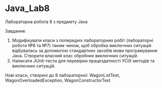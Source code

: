 # Java_Lab8
Лабораторна робота 8 з предмету Java

Завдання:
1. Модифікувати класи з попередніх лабораторних робіт (лабораторні роботи №6
та №7) таким чином, щоб обробка виключних ситуацій відбувалась за
допомогою стандартних засобів мови програмування Java. Створити власний
клас обробник виключних ситуацій.
2. Написати JUnit-тести для перевірки працездатності УСІХ методів та
виключних ситуацій.

Нові класи, створені до 8 лабораторної: WagonListTest, WagonOverloadedException, WagonConstructorTest
